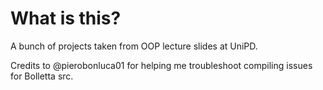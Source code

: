 # What is this?
A bunch of projects taken from OOP lecture slides at UniPD.  

Credits to @pierobonluca01 for helping me troubleshoot compiling issues for Bolletta src.